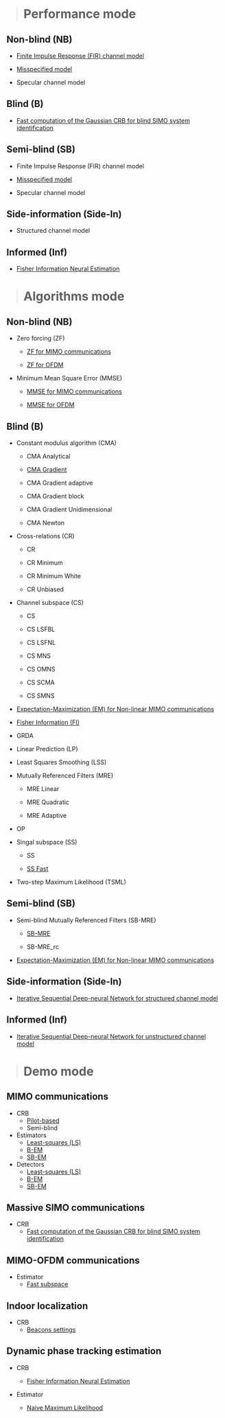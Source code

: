 #
> # **Performance mode**

## Non-blind (NB)

- [Finite Impulse Response (FIR) channel model](vi/algorithms/CRB_Mode/NB/CRB_NB_FIR.md)

- [Misspecified model](vi/algorithms/CRB_Mode/SB/CRB_NB_MISSPECIFIED.md)

- Specular channel model

## Blind (B)

- [Fast computation of the Gaussian CRB for blind SIMO system identification](vi/algorithms/CRB_Mode/B/CRB_Fast_GCRB_SIMO.md)

## Semi-blind (SB)

- Finite Impulse Response (FIR) channel model

- [Misspecified model](vi/algorithms/CRB_Mode/SB/CRB_SB_MISSPECIFIED.md)

- Specular channel model

## Side-information (Side-In)

- Structured channel model

## Informed (Inf)

- [Fisher Information Neural Estimation](vi/algorithms/CRB_Mode/Inf/CRB_Inf_FINE.md)


> # **Algorithms mode**

## Non-blind (NB) 

- Zero forcing (ZF)

    - [ZF for MIMO communications](vi/algorithms/Algo_Mode/NB/Algo_NB_ZF.md)

    - [ZF for OFDM](vi/algorithms/Algo_Mode/NB/Algo_NB_ZF-OFDM.md)

- Minimum Mean Square Error (MMSE)

    - [MMSE for MIMO communications](vi/algorithms/Algo_Mode/NB/Algo_NB_MMSE.md)

    - [MMSE for OFDM](vi/algorithms/Algo_Mode/NB/Algo_NB_MMSE-OFDM.md)

## Blind (B)

- Constant modulus algorithm (CMA)

    - CMA Analytical

    - [CMA Gradient](vi/algorithms/Algo_Mode/B/Algo_B_CMA_grad.md)

    - CMA Gradient adaptive

    - CMA Gradient block

    - CMA Gradient Unidimensional

    - CMA Newton

- Cross-relations (CR)

    - CR

    - CR Minimum

    - CR Minimum White

    - CR Unbiased

- Channel subspace (CS)

    - CS

    - CS LSFBL

    - CS LSFNL

    - CS MNS

    - CS OMNS

    - CS SCMA

    - CS SMNS

- [Expectation-Maximization (EM) for Non-linear MIMO communications](vi/algorithms/Algo_Mode/B/Algo_B_EM_Non-linear_MIMO.md)

- [Fisher Information (FI)](vi/algorithms/Algo_Mode/B/Algo_B_FI.md)

- GRDA
    
- Linear Prediction (LP)

- Least Squares Smoothing (LSS)

- Mutually Referenced Filters (MRE)

    - MRE Linear

    - MRE Quadratic

    - MRE Adaptive

- OP

- Singal subspace (SS)

    - SS

    - [SS Fast](vi/algorithms/Algo_Mode/B/Algo_B_SS_Fast.md)

- Two-step Maximum Likelihood (TSML)

## Semi-blind (SB)

- Semi-blind Mutually Referenced Filters (SB-MRE)

    - [SB-MRE](vi/algorithms/Algo_Mode/SB/Algo_SB_MRE.md)

    - SB-MRE\_rc

- [Expectation-Maximization (EM) for Non-linear MIMO communications](vi/algorithms/Algo_Mode/SB/Algo_SB_EM_Non-linear_MIMO.md)

## Side-information (Side-In)

- [Iterative Sequential Deep-neural Network for structured channel model](vi/algorithms/Algo_Mode/Side-In/Algo_Side-In_ISDNN.md)

## Informed (Inf)

- [Iterative Sequential Deep-neural Network for unstructured channel model](vi/algorithms/Algo_Mode/Inf/Algo_Inf_ISDNN.md)


> # **Demo mode**

## MIMO communications

- CRB
    - [Pilot-based](vi/algorithms/CRB_Mode/NB/CRB_NB_FIR.md)
    - Semi-blind
- Estimators
    - [Least-squares (LS)](vi/algorithms/Algo_Mode/NB/Algo_NB_ZF.md)
    - [B-EM](vi/algorithms/Algo_Mode/B/Algo_B_EM_Non-linear_MIMO.md)
    - [SB-EM](vi/algorithms/Algo_Mode/B/Algo_B_EM_Non-linear_MIMO.md)
- Detectors
    - [Least-squares (LS)](vi/algorithms/Algo_Mode/NB/Algo_NB_ZF.md)
    - [B-EM](vi/algorithms/Algo_Mode/B/Algo_B_EM_Non-linear_MIMO.md)
    - [SB-EM](vi/algorithms/Algo_Mode/B/Algo_B_EM_Non-linear_MIMO.md)

## Massive SIMO communications

- CRB
    - [Fast computation of the Gaussian CRB for blind SIMO system identification](vi/algorithms/CRB_Mode/B/CRB_Fast_GCRB_SIMO.md)

## MIMO-OFDM communications

- Estimator 
    - [Fast subspace](vi/algorithms/Algo_Mode/B/Algo_B_SS_Fast.md)

## Indoor localization

- CRB
    - [Beacons settings](vi/algorithms/Demo_Mode/Indoor_Localization/CRB_Indoor_Localization_Beacons.md)

## Dynamic phase tracking estimation

- CRB
    - [Fisher Information Neural Estimation](vi/algorithms/CRB_Mode/Inf/CRB_Inf_FINE.md)

- Estimator
    - [Naive Maximum Likelihood](vi/algorithms/Demo_Mode/DPTE/Demo_DPTE_Naive_MLE.md)